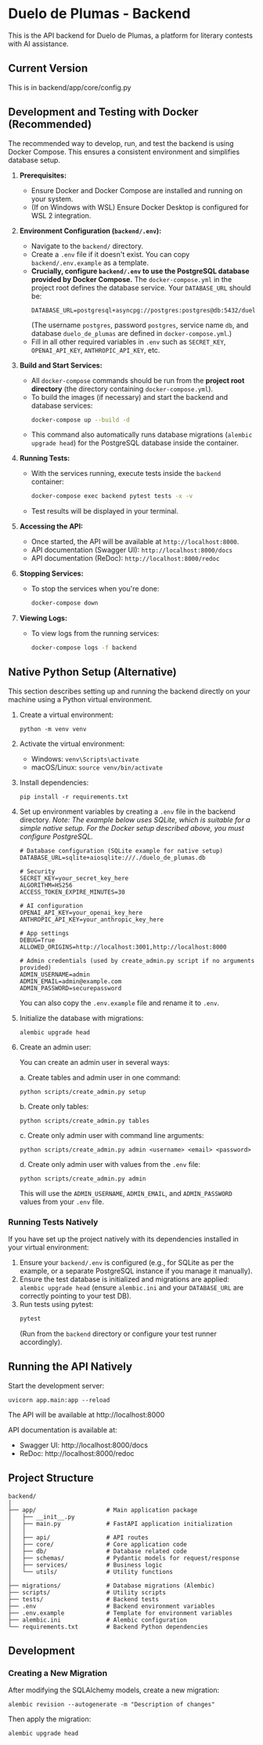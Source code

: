 # Duelo de Plumas - Backend

This is the API backend for Duelo de Plumas, a platform for literary contests with AI assistance.

## Current Version
This is in backend/app/core/config.py

## Development and Testing with Docker (Recommended)

The recommended way to develop, run, and test the backend is using Docker Compose. This ensures a consistent environment and simplifies database setup.

1.  **Prerequisites:**
    *   Ensure Docker and Docker Compose are installed and running on your system.
    *   (If on Windows with WSL) Ensure Docker Desktop is configured for WSL 2 integration.

2.  **Environment Configuration (`backend/.env`):**
    *   Navigate to the `backend/` directory.
    *   Create a `.env` file if it doesn't exist. You can copy `backend/.env.example` as a template.
    *   **Crucially, configure `backend/.env` to use the PostgreSQL database provided by Docker Compose.** The `docker-compose.yml` in the project root defines the database service. Your `DATABASE_URL` should be:
        ```
        DATABASE_URL=postgresql+asyncpg://postgres:postgres@db:5432/duelo_de_plumas
        ```
        (The username `postgres`, password `postgres`, service name `db`, and database `duelo_de_plumas` are defined in `docker-compose.yml`.)
    *   Fill in all other required variables in `.env` such as `SECRET_KEY`, `OPENAI_API_KEY`, `ANTHROPIC_API_KEY`, etc.

3.  **Build and Start Services:**
    *   All `docker-compose` commands should be run from the **project root directory** (the directory containing `docker-compose.yml`).
    *   To build the images (if necessary) and start the backend and database services:
        ```bash
        docker-compose up --build -d
        ```
    *   This command also automatically runs database migrations (`alembic upgrade head`) for the PostgreSQL database inside the container.

4.  **Running Tests:**
    *   With the services running, execute tests inside the `backend` container:
        ```bash
        docker-compose exec backend pytest tests -x -v
        ```
    *   Test results will be displayed in your terminal.

5.  **Accessing the API:**
    *   Once started, the API will be available at `http://localhost:8000`.
    *   API documentation (Swagger UI): `http://localhost:8000/docs`
    *   API documentation (ReDoc): `http://localhost:8000/redoc`

6.  **Stopping Services:**
    *   To stop the services when you're done:
        ```bash
        docker-compose down
        ```

7.  **Viewing Logs:**
    *   To view logs from the running services:
        ```bash
        docker-compose logs -f backend
        ```

## Native Python Setup (Alternative)

This section describes setting up and running the backend directly on your machine using a Python virtual environment.

1. Create a virtual environment:
   ```
   python -m venv venv
   ```

2. Activate the virtual environment:
   - Windows: `venv\Scripts\activate`
   - macOS/Linux: `source venv/bin/activate`

3. Install dependencies:
   ```
   pip install -r requirements.txt
   ```

4. Set up environment variables by creating a `.env` file in the backend directory.
   *Note: The example below uses SQLite, which is suitable for a simple native setup. For the Docker setup described above, you must configure PostgreSQL.*
   ```
   # Database configuration (SQLite example for native setup)
   DATABASE_URL=sqlite+aiosqlite:///./duelo_de_plumas.db

   # Security
   SECRET_KEY=your_secret_key_here
   ALGORITHM=HS256
   ACCESS_TOKEN_EXPIRE_MINUTES=30

   # AI configuration
   OPENAI_API_KEY=your_openai_key_here
   ANTHROPIC_API_KEY=your_anthropic_key_here

   # App settings
   DEBUG=True
   ALLOWED_ORIGINS=http://localhost:3001,http://localhost:8000

   # Admin credentials (used by create_admin.py script if no arguments provided)
   ADMIN_USERNAME=admin
   ADMIN_EMAIL=admin@example.com
   ADMIN_PASSWORD=securepassword
   ```
   You can also copy the `.env.example` file and rename it to `.env`.

5. Initialize the database with migrations:
   ```
   alembic upgrade head
   ```

6. Create an admin user:
   
   You can create an admin user in several ways:
   
   a. Create tables and admin user in one command:
   ```
   python scripts/create_admin.py setup
   ```
   
   b. Create only tables:
   ```
   python scripts/create_admin.py tables
   ```
   
   c. Create only admin user with command line arguments:
   ```
   python scripts/create_admin.py admin <username> <email> <password>
   ```
   
   d. Create only admin user with values from the `.env` file:
   ```
   python scripts/create_admin.py admin
   ```
   This will use the `ADMIN_USERNAME`, `ADMIN_EMAIL`, and `ADMIN_PASSWORD` values from your `.env` file.

### Running Tests Natively
If you have set up the project natively with its dependencies installed in your virtual environment:
1. Ensure your `backend/.env` is configured (e.g., for SQLite as per the example, or a separate PostgreSQL instance if you manage it manually).
2. Ensure the test database is initialized and migrations are applied: `alembic upgrade head` (ensure `alembic.ini` and your `DATABASE_URL` are correctly pointing to your test DB).
3. Run tests using pytest:
   ```bash
   pytest
   ```
   (Run from the `backend` directory or configure your test runner accordingly).

## Running the API Natively

Start the development server:
```
uvicorn app.main:app --reload
```

The API will be available at http://localhost:8000

API documentation is available at:
- Swagger UI: http://localhost:8000/docs
- ReDoc: http://localhost:8000/redoc

## Project Structure

```
backend/
│
├── app/                    # Main application package
│   ├── __init__.py
│   ├── main.py             # FastAPI application initialization
│   │
│   ├── api/                # API routes
│   ├── core/               # Core application code
│   ├── db/                 # Database related code
│   ├── schemas/            # Pydantic models for request/response
│   ├── services/           # Business logic
│   └── utils/              # Utility functions
│
├── migrations/             # Database migrations (Alembic)
├── scripts/                # Utility scripts
├── tests/                  # Backend tests
├── .env                    # Backend environment variables
├── .env.example            # Template for environment variables
├── alembic.ini             # Alembic configuration
└── requirements.txt        # Backend Python dependencies
```

## Development

### Creating a New Migration

After modifying the SQLAlchemy models, create a new migration:
```
alembic revision --autogenerate -m "Description of changes"
```

Then apply the migration:
```
alembic upgrade head
``` 